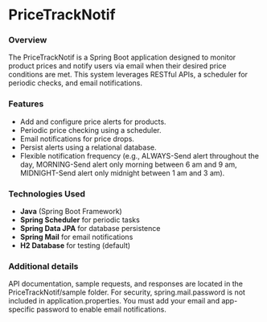 # PriceTrackNotif
### Overview
The PriceTrackNotif is a Spring Boot application designed to monitor product prices and notify users via email when their desired price conditions are met. This system leverages RESTful APIs, a scheduler for periodic checks, and email notifications.

### Features
- Add and configure price alerts for products.
- Periodic price checking using a scheduler.
- Email notifications for price drops.
- Persist alerts using a relational database.
- Flexible notification frequency (e.g., ALWAYS-Send alert throughout the day, MORNING-Send alert only morning between 6 am and 9 am, MIDNIGHT-Send alert only midnight between 1 am and 3 am).

### Technologies Used
- **Java** (Spring Boot Framework)
- **Spring Scheduler** for periodic tasks
- **Spring Data JPA** for database persistence
- **Spring Mail** for email notifications
- **H2 Database** for testing (default)

 ### Additional details
API documentation, sample requests, and responses are located in the PriceTrackNotif/sample folder.
For security, spring.mail.password is not included in application.properties. You must add your email and app-specific password to enable email notifications.
